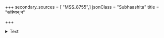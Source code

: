 +++
secondary_sources = [ "MSS_8755",]
jsonClass = "Subhaashita"
title = "करिष्यन् न"

+++

<details><summary>Text</summary>

करिष्यन् न प्रभाषेत कृतान्येव च दशैयेत्।  
धर्मकामार्थकार्याणि तथा मन्त्रो न भिद्यते॥
</details>
